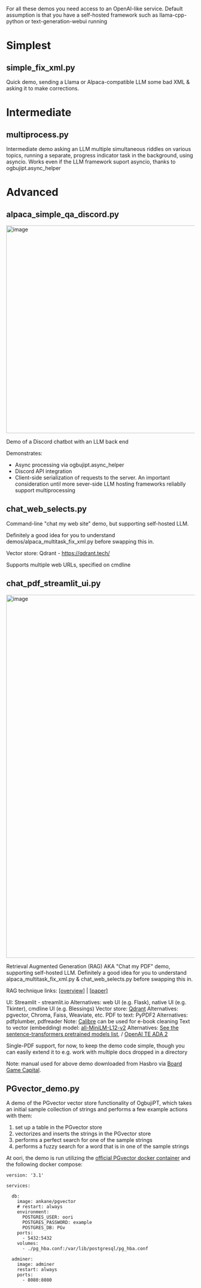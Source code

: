 For all these demos you need access to an OpenAI-like service. Default assumption is that you have a self-hosted framework such as llama-cpp-python or text-generation-webui running

# Simplest

## simple_fix_xml.py

Quick demo, sending a Llama or Alpaca-compatible LLM some bad XML & asking it to make corrections.

# Intermediate

## multiprocess.py

Intermediate demo asking an LLM multiple simultaneous riddles on various topics,
running a separate, progress indicator task in the background, using asyncio.
Works even if the LLM framework suport asyncio, thanks to ogbujipt.async_helper 

# Advanced

## alpaca_simple_qa_discord.py

<img width="555" alt="image" src="https://github.com/uogbuji/OgbujiPT/assets/279982/82121324-a930-4b2c-ab26-d8a3c6a50f54">

Demo of a Discord chatbot with an LLM back end

Demonstrates:
* Async processing via ogbujipt.async_helper
* Discord API integration
* Client-side serialization of requests to the server. An important
consideration until more sever-side LLM hosting frameworks reliablly
support multiprocessing

## chat_web_selects.py

Command-line "chat my web site" demo, but supporting self-hosted LLM.

Definitely a good idea for you to understand demos/alpaca_multitask_fix_xml.py
before swapping this in.

Vector store: Qdrant - https://qdrant.tech/

Supports multiple web URLs, specified on cmdline

## chat_pdf_streamlit_ui.py

<img width="970" alt="image" src="https://github.com/uogbuji/OgbujiPT/assets/279982/57b479a9-2dbc-4d65-ac19-e954df2a21d0">

Retrieval Augmented Generation (RAG) AKA "Chat my PDF" demo, supporting self-hosted LLM. Definitely a good idea for you to understand
alpaca_multitask_fix_xml.py & chat_web_selects.py
before swapping this in.

RAG technique links: [[overview]](https://www.promptingguide.ai/techniques/rag) | [[paper]](https://arxiv.org/abs/2005.11401)

UI: Streamlit - streamlit.io
    Alternatives: web UI (e.g. Flask), native UI (e.g. Tkinter), cmdline UI (e.g. Blessings)
Vector store: [Qdrant](https://qdrant.tech/)
    Alternatives: pgvector, Chroma, Faiss, Weaviate, etc.
PDF to text: PyPDF2
    Alternatives: pdfplumber, pdfreader
    Note: [Calibre](https://github.com/kovidgoyal/calibre) can be used for e-book cleaning 
Text to vector (embedding) model: [all-MiniLM-L12-v2](https://huggingface.co/sentence-transformers/all-MiniLM-L12-v2)
    Alternatives: [See the sentence-transformers pretrained models list](https://www.sbert.net/docs/pretrained_models.html), / [OpenAI TE ADA 2](https://openai.com/blog/new-and-improved-embedding-model)

Single-PDF support, for now, to keep the demo code simple, 
though you can easily extend it to e.g. work with multiple docs
dropped in a directory

Note: manual used for above demo downloaded from Hasbro via [Board Game Capital](https://www.boardgamecapital.com/monopoly-rules.htm).

## PGvector_demo.py
A demo of the PGvector vector store functionality of OgbujiPT, which takes an initial sample collection of strings and performs a few example actions with them:

1. set up a table in the PGvector store
2. vectorizes and inserts the strings in the PGvector store
3. performs a perfect search for one of the sample strings
4. performs a fuzzy search for a word that is in one of the sample strings

At oori, the demo is run utilizing the [official PGvector docker container](https://hub.docker.com/r/ankane/pgvector) and the following docker compose:
```docker-compose
version: '3.1'

services:

  db:
    image: ankane/pgvector
    # restart: always
    environment:
      POSTGRES_USER: oori
      POSTGRES_PASSWORD: example
      POSTGRES_DB: PGv
    ports:
      - 5432:5432
    volumes:
      - ./pg_hba.conf:/var/lib/postgresql/pg_hba.conf

  adminer:
    image: adminer
    restart: always
    ports:
      - 8080:8080
```
